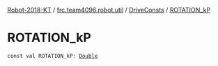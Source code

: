 [Robot-2018-KT](../../index.md) / [frc.team4096.robot.util](../index.md) / [DriveConsts](index.md) / [ROTATION_kP](./-r-o-t-a-t-i-o-n_k-p.md)

# ROTATION_kP

`const val ROTATION_kP: `[`Double`](https://kotlinlang.org/api/latest/jvm/stdlib/kotlin/-double/index.html)